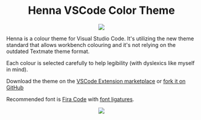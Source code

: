 <h1 align="center">Henna VSCode Color Theme</h1>
<p align="center">
  <img src="https://raw.githubusercontent.com/httpsterio/vscode-henna/master/vscode-henna/henna-logo.jpg">
</p>
<p>Henna is a colour theme for Visual Studio Code. It's utilizing the new theme standard that allows workbench colouring and it's not relying on the outdated Textmate theme format.</p>

<p>Each colour is selected carefully to help legibility (with dyslexics like myself in mind).</p>

<p>Download the theme on the <a href="https://marketplace.visualstudio.com/items?itemName=httpsterio.henna">VSCode Extension marketplace</a> or <a href="https://github.com/httpsterio/vscode-henna">fork it on GitHub</a></p>

<p>Recommended font is <a href="https://github.com/tonsky/FiraCode">Fira Code</a> with <a href="https://github.com/tonsky/FiraCode/wiki/VS-Code-Instructions">font ligatures</a>.</p>

<p align="center">
  <img src="https://raw.githubusercontent.com/httpsterio/vscode-henna/master/vscode-henna/henna-logo.jpg">
</p>
